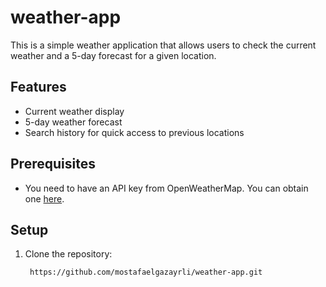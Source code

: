 # weather-app

This is a simple weather application that allows users to check the current weather and a 5-day forecast for a given location.

## Features

- Current weather display
- 5-day weather forecast
- Search history for quick access to previous locations

## Prerequisites

- You need to have an API key from OpenWeatherMap. You can obtain one [here](https://openweathermap.org/api).

## Setup

1. Clone the repository:

   ```bash
    https://github.com/mostafaelgazayrli/weather-app.git